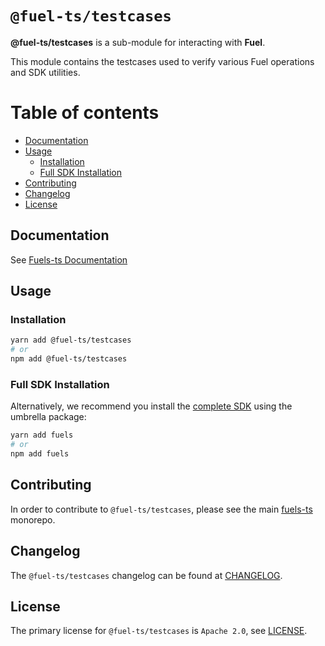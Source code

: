 # `@fuel-ts/testcases`

**@fuel-ts/testcases** is a sub-module for interacting with **Fuel**.

This module contains the testcases used to verify various Fuel operations and SDK utilities.

# Table of contents

- [Documentation](#documentation)
- [Usage](#usage)
  - [Installation](#installation)
  - [Full SDK Installation](#full-sdk-installation)
- [Contributing](#contributing)
- [Changelog](#changelog)
- [License](#license)

## Documentation

<!-- TODO: Replace this link with specific docs for this package if and when we re-introduce a API reference section to our docs -->

See [Fuels-ts Documentation](https://fuellabs.github.io/fuels-ts/)

## Usage

### Installation

```sh
yarn add @fuel-ts/testcases
# or
npm add @fuel-ts/testcases
```

### Full SDK Installation

Alternatively, we recommend you install the [complete SDK](https://github.com/FuelLabs/fuels-ts) using the umbrella package:

```sh
yarn add fuels
# or
npm add fuels
```

## Contributing

In order to contribute to `@fuel-ts/testcases`, please see the main [fuels-ts](https://github.com/FuelLabs/fuels-ts) monorepo.

## Changelog

The `@fuel-ts/testcases` changelog can be found at [CHANGELOG](./CHANGELOG.md).

## License

The primary license for `@fuel-ts/testcases` is `Apache 2.0`, see [LICENSE](./LICENSE).
